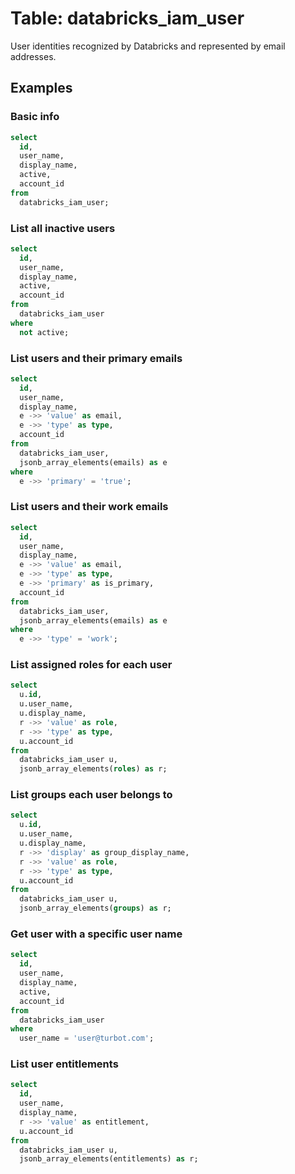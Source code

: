 # Table: databricks_iam_user

User identities recognized by Databricks and represented by email addresses.

## Examples

### Basic info

```sql
select
  id,
  user_name,
  display_name,
  active,
  account_id
from
  databricks_iam_user;
```

### List all inactive users

```sql
select
  id,
  user_name,
  display_name,
  active,
  account_id
from
  databricks_iam_user
where
  not active;
```

### List users and their primary emails
  
```sql
select
  id,
  user_name,
  display_name,
  e ->> 'value' as email,
  e ->> 'type' as type,
  account_id
from
  databricks_iam_user,
  jsonb_array_elements(emails) as e
where
  e ->> 'primary' = 'true';
```

### List users and their work emails
  
```sql
select
  id,
  user_name,
  display_name,
  e ->> 'value' as email,
  e ->> 'type' as type,
  e ->> 'primary' as is_primary,
  account_id
from
  databricks_iam_user,
  jsonb_array_elements(emails) as e
where
  e ->> 'type' = 'work';
```

### List assigned roles for each user

```sql
select
  u.id,
  u.user_name,
  u.display_name,
  r ->> 'value' as role,
  r ->> 'type' as type,
  u.account_id
from
  databricks_iam_user u,
  jsonb_array_elements(roles) as r;
```

### List groups each user belongs to

```sql
select
  u.id,
  u.user_name,
  u.display_name,
  r ->> 'display' as group_display_name,
  r ->> 'value' as role,
  r ->> 'type' as type,
  u.account_id
from
  databricks_iam_user u,
  jsonb_array_elements(groups) as r;
```

### Get user with a specific user name

```sql
select
  id,
  user_name,
  display_name,
  active,
  account_id
from
  databricks_iam_user
where
  user_name = 'user@turbot.com';
```

### List user entitlements

```sql
select
  id,
  user_name,
  display_name,
  r ->> 'value' as entitlement,
  u.account_id
from
  databricks_iam_user u,
  jsonb_array_elements(entitlements) as r;
```
